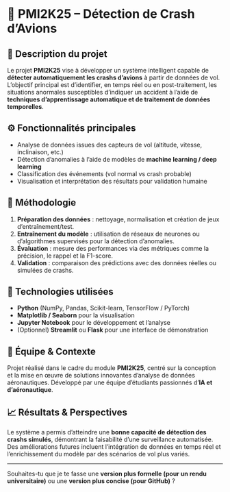 # 🛫 PMI2K25 – Détection de Crash d’Avions

## 🧩 Description du projet

Le projet **PMI2K25** vise à développer un système intelligent capable de **détecter automatiquement les crashs d’avions** à partir de données de vol.
L’objectif principal est d’identifier, en temps réel ou en post-traitement, les situations anormales susceptibles d’indiquer un accident à l’aide de **techniques d’apprentissage automatique et de traitement de données temporelles**.

## ⚙️ Fonctionnalités principales

* Analyse de données issues des capteurs de vol (altitude, vitesse, inclinaison, etc.)
* Détection d’anomalies à l’aide de modèles de **machine learning / deep learning**
* Classification des événements (vol normal vs crash probable)
* Visualisation et interprétation des résultats pour validation humaine

## 🧠 Méthodologie

1. **Préparation des données** : nettoyage, normalisation et création de jeux d’entraînement/test.
2. **Entraînement du modèle** : utilisation de réseaux de neurones ou d’algorithmes supervisés pour la détection d’anomalies.
3. **Évaluation** : mesure des performances via des métriques comme la précision, le rappel et la F1-score.
4. **Validation** : comparaison des prédictions avec des données réelles ou simulées de crashs.

## 🧰 Technologies utilisées

* **Python** (NumPy, Pandas, Scikit-learn, TensorFlow / PyTorch)
* **Matplotlib / Seaborn** pour la visualisation
* **Jupyter Notebook** pour le développement et l’analyse
* (Optionnel) **Streamlit** ou **Flask** pour une interface de démonstration

## 👥 Équipe & Contexte

Projet réalisé dans le cadre du module **PMI2K25**, centré sur la conception et la mise en œuvre de solutions innovantes d’analyse de données aéronautiques.
Développé par une équipe d’étudiants passionnés d’**IA et d’aéronautique**.

## 📈 Résultats & Perspectives

Le système a permis d’atteindre une **bonne capacité de détection des crashs simulés**, démontrant la faisabilité d’une surveillance automatisée.
Des améliorations futures incluent l’intégration de données en temps réel et l’enrichissement du modèle par des scénarios de vol plus variés.

---

Souhaites-tu que je te fasse une **version plus formelle (pour un rendu universitaire)** ou une **version plus concise (pour GitHub)** ?
